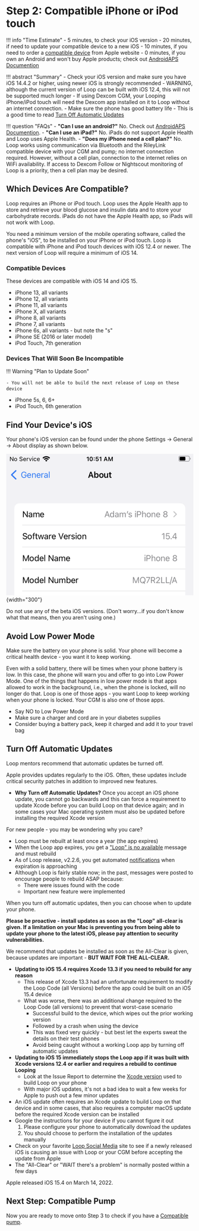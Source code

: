 # Step 2: Compatible iPhone or iPod touch

!!! info "Time Estimate"
    - 5 minutes, to check your iOS version
    - 20 minutes, if need to update your compatible device to a new iOS
    - 10 minutes, if you need to order a [compatible device](step2.md#compatible-devices) from Apple website
    - 0 minutes, if you own an Android and won't buy Apple products; check out [AndroidAPS Documention](https://androidaps.readthedocs.io/en/latest/)

!!! abstract "Summary"
    - Check your iOS version and make sure you have iOS 14.4.2 or higher, using newer iOS is strongly recommended
        - WARNING, although the current version of Loop can be built with iOS 12.4, this will not be supported much longer
    - If using Dexcom CGM, your Looping iPhone/iPod touch will need the Dexcom app installed on it to Loop without an internet connection.
    - Make sure the phone has good battery life
    - This is a good time to read [Turn Off Automatic Updates](#turn-off-automatic-updates)

!!! question "FAQs"
    - **"Can I use an android?"** No. Check out [AndroidAPS Documention](https://androidaps.readthedocs.io/en/latest/).
    - **"Can I use an iPad?"** No. iPads do not support Apple Health and Loop uses Apple Health.
    - **"Does my iPhone need a cell plan?"** No. Loop works using communication via Bluetooth and the RileyLink compatible device with your CGM and pump; no internet connection required. However, without a cell plan, connection to the internet relies on WiFi availability. If access to Dexcom Follow or Nightscout monitoring of Loop is a priority, then a cell plan may be desired.  


## Which Devices Are Compatible?

Loop requires an iPhone or iPod touch. Loop uses the Apple Health app to store and retrieve your blood glucose and insulin data and to store your carbohydrate records. iPads do not have the Apple Health app, so iPads will not work with Loop.

You need a minimum version of the mobile operating software, called the phone's "iOS", to be installed on your iPhone or iPod touch. Loop is compatible with iPhone and iPod touch devices with iOS 12.4 or newer. The next version of Loop will require a minimum of iOS 14.

### Compatible Devices

These devices are compatible with iOS 14 and iOS 15.

- iPhone 13, all variants
- iPhone 12, all variants
- iPhone 11, all variants
- iPhone X, all variants
- iPhone 8, all variants
- iPhone 7, all variants
- iPhone 6s, all variants - but note the "s"
- iPhone SE (2016 or later model)
- iPod Touch, 7th generation

### Devices That Will Soon Be Incompatible

!!! Warning "Plan to Update Soon"

    - You will not be able to build the next release of Loop on these device

- iPhone 5s, 6, 6+
- iPod Touch, 6th generation


## Find Your Device's iOS

Your phone's iOS version can be found under the phone Settings -> General -> About display as shown below.

![phone current iOS display](img/ios.svg){width="300"}

Do not use any of the beta iOS versions. (Don't worry...if you don't know what that means, then you aren't using one.)


## Avoid Low Power Mode

Make sure the battery on your phone is solid. Your phone will become a critical health device - you want it to keep working.

Even with a solid battery, there will be times when your phone battery is low. In this case, the phone will warn you and offer to go into Low Power Mode. One of the things that happens in low power mode is that apps allowed to work in the background, i.e., when the phone is locked, will no longer do that. Loop is one of those apps - you want Loop to keep working when your phone is locked.  Your CGM is also one of those apps.

* Say NO to Low Power Mode
* Make sure a charger and cord are in your diabetes supplies
* Consider buying a battery pack, keep it charged and add it to your travel bag

## Turn Off Automatic Updates

Loop mentors recommend that automatic updates be turned off.

Apple provides updates regularly to the iOS.  Often, these updates include critical security patches in addition to improved new features.

* **Why Turn off Automatic Updates?** Once you accept an iOS phone update, you cannot go backwards and this can force a requirement to update Xcode before you can build Loop on that device again; and in some cases your Mac operating system must also be updated before installing the required Xcode version 

For new people - you may be wondering why you care?

  * Loop must be rebuilt at least once a year (the app expires)
  * When the Loop app expires, you get a ["Loop" is no available](updating.md#loop-is-no-longer-available) message and must rebuild
  * As of Loop release, v2.2.6, you get automated [notifications](../operation/features/notifications.md#loop-app-expiration-notification) when expiration is approaching
  * Although Loop is fairly stable now; in the past, messages were posted to encourage people to rebuild ASAP because:
      * There were issues found with the code
      * Important new feature were implemented

When you turn off automatic updates, then you can choose when to update your phone.

**Please be proactive - install updates as soon as the "Loop" all-clear is given. If a limitation on your Mac is preventing you from being able to update your phone to the latest iOS, please pay attention to security vulnerabilities.**

We recommend that updates be installed as soon as the All-Clear is given, because updates are important - **BUT WAIT FOR THE ALL-CLEAR.**

- **Updating to iOS 15.4 requires Xcode 13.3 if you need to rebuild for any reason**
    - This release of Xcode 13.3 had an unfortunate requirement to modify the Loop Code (all Versions) before the app could be built on an iOS 15.4 device
    - What was worse, there was an additional change required to the Loop Code (all versions) to prevent that worst-case scenario
        - Successful build to the device, which wipes out the prior working version
        - Followed by a crash when using the device
        - This was fixed very quickly - but best let the experts sweat the details on their test phones
        - Avoid being caught without a working Loop app by turning off automatic updates
- **Updating to iOS 15 immediately stops the Loop app if it was built with Xcode versions 12.4 or earlier and requires a rebuild to continue Looping**
    - Look at the Issue Report to determine the [Xcode version](../faqs/update-faqs.md#how-can-i-confirm-xcode-version-i-used) used to build Loop on your phone
    - With major iOS updates, it's not a bad idea to wait a few weeks for Apple to push out a few minor updates
- An iOS update often requires an Xcode update to build Loop on that device and in some cases, that also requires a computer macOS update before the required Xcode version can be installed
- Google the instructions for your device if you cannot figure it out
    1. Please configure your phone to automatically download the updates
    1. You should choose to perform the installation of the updates manually
- Check on your favorite [Loop Social Media](../index.md#stay-in-the-loop) site to see if a newly released iOS is causing an issue with Loop or your CGM before accepting the update from Apple
- The "All-Clear" or "WAIT there's a problem" is normally posted within a few days

Apple released iOS 15.4 on March 14, 2022.

## Next Step: Compatible Pump

Now you are ready to move onto Step 3 to check if you have a [Compatible pump](step3.md).
